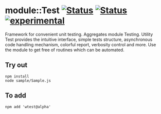 
# module::Test [![Status](https://circleci.com/gh/Wandalen/wTest.svg?style=shield)](https://img.shields.io/circleci/build/github/Wandalen/wTest?label=Test&logo=Test) [![Status](https://github.com/Wandalen/wTest/workflows/Test/badge.svg)](https://github.com/Wandalen/wTest/actions?query=workflow%3ATest) [![experimental](https://img.shields.io/badge/stability-experimental-orange.svg)](https://github.com/emersion/stability-badges#experimental)

Framework for convenient unit testing. Aggregates module Testing. Utility Test provides the intuitive interface, simple tests structure, asynchronous code handling mechanism, colorful report, verbosity control and more. Use the module to get free of routines which can be automated.

## Try out
```
npm install
node sample/Sample.js
```

## To add
```
npm add 'wtest@alpha'
```

